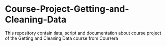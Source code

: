 # Course-Project-Getting-and-Cleaning-Data
This repository contain data, script and documentation about course project of the Getting and Cleaning Data course from Coursera
